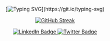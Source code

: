 
<div align="center">

[![Typing SVG](https://readme-typing-svg.herokuapp.com?font=Fira+Code&weight=700&size=30&duration=3000&pause=1000&center=true&vCenter=true&multiline=true&width=435&lines=Hello+my+friend!)](https://git.io/typing-svg) 

[![GitHub Streak](https://streak-stats.demolab.com?user=Bexacuter&theme=react&hide_border=true&border_radius=10)](https://git.io/streak-stats)

 <a href="https://codepen.io/TheBehnvm">
    <img src="https://img.shields.io/badge/codepen-black?style=for-the-badge&logo=codepen&logoColor=white&" alt="LinkedIn Badge"/>
  </a>
  <a href="https://t.me/TheBehnvm">
    <img src="https://img.shields.io/badge/Telegram-black?style=for-the-badge&logo=telegram&logoColor=white" alt="Twitter Badge"/>
  </a>
<div>
